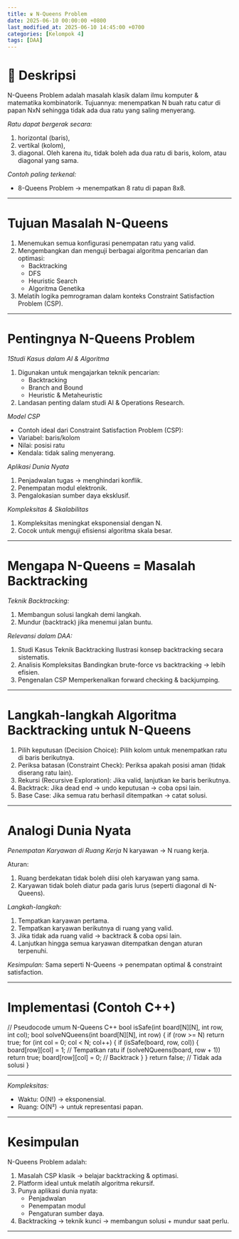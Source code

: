 ```yaml
---
title: ♛ N-Queens Problem
date: 2025-06-10 00:00:00 +0800
last_modified_at: 2025-06-10 14:45:00 +0700
categories: [Kelompok 4]
tags: [DAA]
---
```


# 📌 Deskripsi
N-Queens Problem adalah masalah klasik dalam ilmu komputer & matematika kombinatorik.
Tujuannya: menempatkan N buah ratu catur di papan NxN sehingga tidak ada dua ratu yang saling menyerang.

*Ratu dapat bergerak secara:*
1. horizontal (baris),
2. vertikal (kolom),
3. diagonal.
Oleh karena itu, tidak boleh ada dua ratu di baris, kolom, atau diagonal yang sama.

*Contoh paling terkenal:*
 - 8-Queens Problem → menempatkan 8 ratu di papan 8x8.

---

# Tujuan Masalah N-Queens
1. Menemukan semua konfigurasi penempatan ratu yang valid.
2. Mengembangkan dan menguji berbagai algoritma pencarian dan optimasi:
    - Backtracking
    - DFS
    - Heuristic Search
    - Algoritma Genetika
3. Melatih logika pemrograman dalam konteks Constraint Satisfaction Problem (CSP).

---

# Pentingnya N-Queens Problem
*1️Studi Kasus dalam AI & Algoritma*
1. Digunakan untuk mengajarkan teknik pencarian:
    - Backtracking
    - Branch and Bound
    - Heuristic & Metaheuristic
2. Landasan penting dalam studi AI & Operations Research.

*Model CSP*
- Contoh ideal dari Constraint Satisfaction Problem (CSP):
- Variabel: baris/kolom
- Nilai: posisi ratu
- Kendala: tidak saling menyerang.

*Aplikasi Dunia Nyata*
1. Penjadwalan tugas → menghindari konflik.
2. Penempatan modul elektronik.
3. Pengalokasian sumber daya eksklusif.

*Kompleksitas & Skalabilitas*
1. Kompleksitas meningkat eksponensial dengan N.
2. Cocok untuk menguji efisiensi algoritma skala besar.

---

# Mengapa N-Queens = Masalah Backtracking

*Teknik Backtracking:*
1. Membangun solusi langkah demi langkah.
2. Mundur (backtrack) jika menemui jalan buntu.

*Relevansi dalam DAA:*
1. Studi Kasus Teknik Backtracking
Ilustrasi konsep backtracking secara sistematis.
2. Analisis Kompleksitas
Bandingkan brute-force vs backtracking → lebih efisien.
3. Pengenalan CSP
Memperkenalkan forward checking & backjumping.

---

# Langkah-langkah Algoritma Backtracking untuk N-Queens
1. Pilih keputusan (Decision Choice):
   Pilih kolom untuk menempatkan ratu di baris berikutnya.
2. Periksa batasan (Constraint Check):
   Periksa apakah posisi aman (tidak diserang ratu lain).
3. Rekursi (Recursive Exploration):
   Jika valid, lanjutkan ke baris berikutnya.
4. Backtrack:
   Jika dead end → undo keputusan → coba opsi lain.
5. Base Case:
   Jika semua ratu berhasil ditempatkan → catat solusi.

---

# Analogi Dunia Nyata
*Penempatan Karyawan di Ruang Kerja*
N karyawan → N ruang kerja.

Aturan:
1. Ruang berdekatan tidak boleh diisi oleh karyawan yang sama.
2. Karyawan tidak boleh diatur pada garis lurus (seperti diagonal di N-Queens).

*Langkah-langkah:*
1. Tempatkan karyawan pertama.
2. Tempatkan karyawan berikutnya di ruang yang valid.
3. Jika tidak ada ruang valid → backtrack & coba opsi lain.
4. Lanjutkan hingga semua karyawan ditempatkan dengan aturan terpenuhi.

*Kesimpulan:*
Sama seperti N-Queens → penempatan optimal & constraint satisfaction.

---

# Implementasi (Contoh C++)

// Pseudocode umum N-Queens C++
bool isSafe(int board[N][N], int row, int col);
bool solveNQueens(int board[N][N], int row) {
    if (row >= N) return true;
    for (int col = 0; col < N; col++) {
        if (isSafe(board, row, col)) {
            board[row][col] = 1; // Tempatkan ratu
            if (solveNQueens(board, row + 1))
                return true;
            board[row][col] = 0; // Backtrack
        }
    }
    return false; // Tidak ada solusi
}

---


*Kompleksitas:*
- Waktu: O(N!) → eksponensial.
- Ruang: O(N²) → untuk representasi papan.

---

# Kesimpulan
N-Queens Problem adalah:
1. Masalah CSP klasik → belajar backtracking & optimasi.
2. Platform ideal untuk melatih algoritma rekursif.
3. Punya aplikasi dunia nyata:
    - Penjadwalan
    - Penempatan modul
    - Pengaturan sumber daya.
4. Backtracking → teknik kunci → membangun solusi + mundur saat perlu.
---